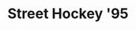 ---
layout: video
series: Angry Video Game Nerd - Bad Game Cover Art
episode: 12
title: "Street Hockey '95"
permalink: /avgn/bad-game-cover-art-12
video_info:
  - youtube;YouTube;XCaJMIZ5q08
release_date: 2015-12-12
mike_notes:
toggle: off
special: bad-covers
special_id: "Bad Game Cover Art Videos"
platforms:
  - Super Nintendo Entertainment System
---